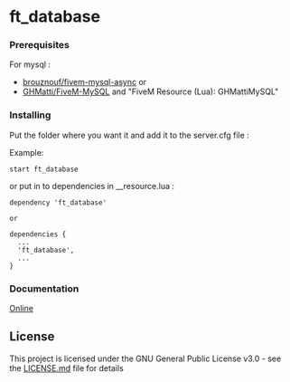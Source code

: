 # ft_database

### Prerequisites

For mysql :

- [brouznouf/fivem-mysql-async](https://github.com/brouznouf/fivem-mysql-async/releases)
or
- [GHMatti/FiveM-MySQL](https://github.com/GHMatti/FiveM-MySQL/releases)
and "FiveM Resource (Lua): GHMattiMySQL"

### Installing

Put the folder where you want it and add it to the server.cfg file :

Example:

```
start ft_database
```

or put in to dependencies in __resource.lua :

```
dependency 'ft_database'

or

dependencies {
  ...
  'ft_database',
  ...
}

```

### Documentation

[Online](https://fivemtools-database.readme.io/)

## License

This project is licensed under the GNU General Public License v3.0 - see the [LICENSE.md](LICENSE.md) file for details
